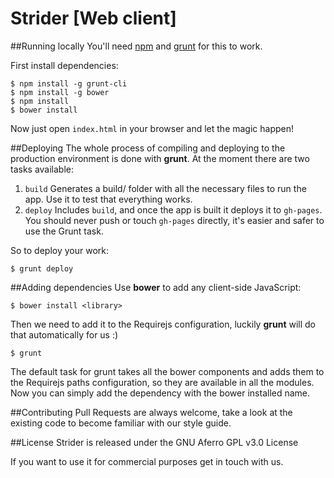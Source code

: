 # Strider [Web client]

##Running locally
You'll need [npm](http://nodejs.org/download/) and [grunt](http://gruntjs.com/installing-grunt) for this to work.

First install dependencies:

```
$ npm install -g grunt-cli
$ npm install -g bower
$ npm install
$ bower install
```

Now just open `index.html` in your browser and let the magic happen!

##Deploying
The whole process of compiling and deploying to the production environment is done with **grunt**. At the moment there are two tasks available:

1. `build` Generates a build/ folder with all the necessary files to run the app. Use it to test that everything works.
2. `deploy` Includes `build`, and once the app is built it deploys it to `gh-pages`. You should never push or touch `gh-pages` directly, it's easier and safer to use the Grunt task.

So to deploy your work:

```
$ grunt deploy
```

##Adding dependencies
Use **bower** to add any client-side JavaScript:

```
$ bower install <library>
```

Then we need to add it to the Requirejs configuration, luckily **grunt** will do that automatically for us :)

```
$ grunt
```

The default task for grunt takes all the bower components and adds them to the Requirejs paths configuration, so they are available in all the modules.
Now you can simply add the dependency with the bower installed name.

##Contributing
Pull Requests are always welcome, take a look at the existing code to become familiar with our style guide.

##License
Strider is released under the GNU Aferro GPL v3.0 License

If you want to use it for commercial purposes get in touch with us.
